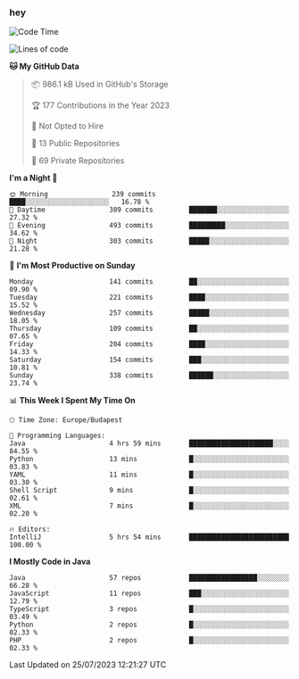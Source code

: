 ### hey

<!--START_SECTION:waka-->
![Code Time](http://img.shields.io/badge/Code%20Time-938%20hrs%201%20min-blue)

![Lines of code](https://img.shields.io/badge/From%20Hello%20World%20I%27ve%20Written-1.0%20million%20lines%20of%20code-blue)

**🐱 My GitHub Data** 

> 📦 986.1 kB Used in GitHub's Storage 
 > 
> 🏆 177 Contributions in the Year 2023
 > 
> 🚫 Not Opted to Hire
 > 
> 📜 13 Public Repositories 
 > 
> 🔑 69 Private Repositories 
 > 
**I'm a Night 🦉** 

```text
🌞 Morning                239 commits         ████░░░░░░░░░░░░░░░░░░░░░   16.78 % 
🌆 Daytime                389 commits         ███████░░░░░░░░░░░░░░░░░░   27.32 % 
🌃 Evening                493 commits         █████████░░░░░░░░░░░░░░░░   34.62 % 
🌙 Night                  303 commits         █████░░░░░░░░░░░░░░░░░░░░   21.28 % 
```
📅 **I'm Most Productive on Sunday** 

```text
Monday                   141 commits         ██░░░░░░░░░░░░░░░░░░░░░░░   09.90 % 
Tuesday                  221 commits         ████░░░░░░░░░░░░░░░░░░░░░   15.52 % 
Wednesday                257 commits         █████░░░░░░░░░░░░░░░░░░░░   18.05 % 
Thursday                 109 commits         ██░░░░░░░░░░░░░░░░░░░░░░░   07.65 % 
Friday                   204 commits         ████░░░░░░░░░░░░░░░░░░░░░   14.33 % 
Saturday                 154 commits         ███░░░░░░░░░░░░░░░░░░░░░░   10.81 % 
Sunday                   338 commits         ██████░░░░░░░░░░░░░░░░░░░   23.74 % 
```


📊 **This Week I Spent My Time On** 

```text
🕑︎ Time Zone: Europe/Budapest

💬 Programming Languages: 
Java                     4 hrs 59 mins       █████████████████████░░░░   84.55 % 
Python                   13 mins             █░░░░░░░░░░░░░░░░░░░░░░░░   03.83 % 
YAML                     11 mins             █░░░░░░░░░░░░░░░░░░░░░░░░   03.30 % 
Shell Script             9 mins              █░░░░░░░░░░░░░░░░░░░░░░░░   02.61 % 
XML                      7 mins              █░░░░░░░░░░░░░░░░░░░░░░░░   02.20 % 

🔥 Editors: 
IntelliJ                 5 hrs 54 mins       █████████████████████████   100.00 % 
```

**I Mostly Code in Java** 

```text
Java                     57 repos            █████████████████░░░░░░░░   66.28 % 
JavaScript               11 repos            ███░░░░░░░░░░░░░░░░░░░░░░   12.79 % 
TypeScript               3 repos             █░░░░░░░░░░░░░░░░░░░░░░░░   03.49 % 
Python                   2 repos             █░░░░░░░░░░░░░░░░░░░░░░░░   02.33 % 
PHP                      2 repos             █░░░░░░░░░░░░░░░░░░░░░░░░   02.33 % 
```




 Last Updated on 25/07/2023 12:21:27 UTC
<!--END_SECTION:waka-->
